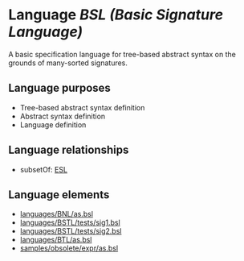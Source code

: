 # Language _BSL (Basic Signature Language)_
A basic specification language for tree-based abstract syntax on the grounds of many-sorted signatures.

## Language purposes
* Tree-based abstract syntax definition
* Abstract syntax definition
* Language definition

## Language relationships
* subsetOf: [ESL](http://softlang.github.io/yas/languages/esl.html)

## Language elements
* [languages/BNL/as.bsl](../../languages/BNL/as.bsl)
* [languages/BSTL/tests/sig1.bsl](../../languages/BSTL/tests/sig1.bsl)
* [languages/BSTL/tests/sig2.bsl](../../languages/BSTL/tests/sig2.bsl)
* [languages/BTL/as.bsl](../../languages/BTL/as.bsl)
* [samples/obsolete/expr/as.bsl](../../samples/obsolete/expr/as.bsl)
